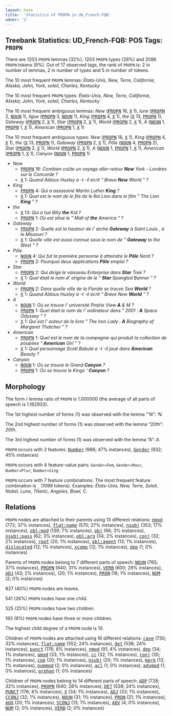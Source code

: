 ```yaml
---
layout: base
title:  'Statistics of PROPN in UD_French-FQB'
udver: '2'
---
```


## Treebank Statistics: UD_French-FQB: POS Tags: `PROPN`

There are 1203 `PROPN` lemmas (32%), 1203 `PROPN` types (28%) and 2086 `PROPN` tokens (9%).
Out of 17 observed tags, the rank of `PROPN` is: 2 in number of lemmas, 2 in number of types and 5 in number of tokens.

The 10 most frequent `PROPN` lemmas: <em>États-Unis, New, Terre, Californie, Alaska, John, York, soleil, Charles, Kentucky</em>

The 10 most frequent `PROPN` types:  <em>États-Unis, New, Terre, Californie, Alaska, John, York, soleil, Charles, Kentucky</em>

The 10 most frequent ambiguous lemmas: <em>New</em> (<tt><a href="fr_fqb-pos-PROPN.html">PROPN</a></tt> 16, <tt><a href="fr_fqb-pos-X.html">X</a></tt> 1), <em>lune</em> (<tt><a href="fr_fqb-pos-PROPN.html">PROPN</a></tt> 2, <tt><a href="fr_fqb-pos-NOUN.html">NOUN</a></tt> 1), <em>ligue</em> (<tt><a href="fr_fqb-pos-PROPN.html">PROPN</a></tt> 3, <tt><a href="fr_fqb-pos-NOUN.html">NOUN</a></tt> 1), <em>King</em> (<tt><a href="fr_fqb-pos-PROPN.html">PROPN</a></tt> 4, <tt><a href="fr_fqb-pos-X.html">X</a></tt> 1), <em>the</em> (<tt><a href="fr_fqb-pos-X.html">X</a></tt> 13, <tt><a href="fr_fqb-pos-PROPN.html">PROPN</a></tt> 1), <em>Gateway</em> (<tt><a href="fr_fqb-pos-PROPN.html">PROPN</a></tt> 2, <tt><a href="fr_fqb-pos-X.html">X</a></tt> 1), <em>Star</em> (<tt><a href="fr_fqb-pos-PROPN.html">PROPN</a></tt> 2, <tt><a href="fr_fqb-pos-X.html">X</a></tt> 1), <em>World</em> (<tt><a href="fr_fqb-pos-PROPN.html">PROPN</a></tt> 2, <tt><a href="fr_fqb-pos-X.html">X</a></tt> 1), <em>A</em> (<tt><a href="fr_fqb-pos-NOUN.html">NOUN</a></tt> 1, <tt><a href="fr_fqb-pos-PROPN.html">PROPN</a></tt> 1, <tt><a href="fr_fqb-pos-X.html">X</a></tt> 1), <em>American</em> (<tt><a href="fr_fqb-pos-PROPN.html">PROPN</a></tt> 1, <tt><a href="fr_fqb-pos-X.html">X</a></tt> 1)

The 10 most frequent ambiguous types:  <em>New</em> (<tt><a href="fr_fqb-pos-PROPN.html">PROPN</a></tt> 16, <tt><a href="fr_fqb-pos-X.html">X</a></tt> 1), <em>King</em> (<tt><a href="fr_fqb-pos-PROPN.html">PROPN</a></tt> 4, <tt><a href="fr_fqb-pos-X.html">X</a></tt> 1), <em>the</em> (<tt><a href="fr_fqb-pos-X.html">X</a></tt> 13, <tt><a href="fr_fqb-pos-PROPN.html">PROPN</a></tt> 1), <em>Gateway</em> (<tt><a href="fr_fqb-pos-PROPN.html">PROPN</a></tt> 2, <tt><a href="fr_fqb-pos-X.html">X</a></tt> 1), <em>Pôle</em> (<tt><a href="fr_fqb-pos-NOUN.html">NOUN</a></tt> 4, <tt><a href="fr_fqb-pos-PROPN.html">PROPN</a></tt> 2), <em>Star</em> (<tt><a href="fr_fqb-pos-PROPN.html">PROPN</a></tt> 2, <tt><a href="fr_fqb-pos-X.html">X</a></tt> 1), <em>World</em> (<tt><a href="fr_fqb-pos-PROPN.html">PROPN</a></tt> 2, <tt><a href="fr_fqb-pos-X.html">X</a></tt> 1), <em>A</em> (<tt><a href="fr_fqb-pos-NOUN.html">NOUN</a></tt> 1, <tt><a href="fr_fqb-pos-PROPN.html">PROPN</a></tt> 1, <tt><a href="fr_fqb-pos-X.html">X</a></tt> 1), <em>American</em> (<tt><a href="fr_fqb-pos-PROPN.html">PROPN</a></tt> 1, <tt><a href="fr_fqb-pos-X.html">X</a></tt> 1), <em>Canyon</em> (<tt><a href="fr_fqb-pos-NOUN.html">NOUN</a></tt> 1, <tt><a href="fr_fqb-pos-PROPN.html">PROPN</a></tt> 1)


* <em>New</em>
  * <tt><a href="fr_fqb-pos-PROPN.html">PROPN</a></tt> 16: <em>Combien coûte un voyage aller-retour <b>New</b> York - Londres sur le Concorde ?</em>
  * <tt><a href="fr_fqb-pos-X.html">X</a></tt> 1: <em>Quand Aldous Huxley a -t -il écrit " Brave <b>New</b> World " ?</em>
* <em>King</em>
  * <tt><a href="fr_fqb-pos-PROPN.html">PROPN</a></tt> 4: <em>Qui a assassiné Martin Luther <b>King</b> ?</em>
  * <tt><a href="fr_fqb-pos-X.html">X</a></tt> 1: <em>Quel est le nom de le fils de le Roi Lion dans le film " The Lion <b>King</b> " ?</em>
* <em>the</em>
  * <tt><a href="fr_fqb-pos-X.html">X</a></tt> 13: <em>Qui a tué Billy <b>the</b> Kid ?</em>
  * <tt><a href="fr_fqb-pos-PROPN.html">PROPN</a></tt> 1: <em>Où est situé le " Mall of <b>the</b> America " ?</em>
* <em>Gateway</em>
  * <tt><a href="fr_fqb-pos-PROPN.html">PROPN</a></tt> 2: <em>Quelle est la hauteur de l' arche <b>Gateway</b> à Saint Louis , à le Missouri ?</em>
  * <tt><a href="fr_fqb-pos-X.html">X</a></tt> 1: <em>Quelle ville est aussi connue sous le nom de " <b>Gateway</b> to the West " ?</em>
* <em>Pôle</em>
  * <tt><a href="fr_fqb-pos-NOUN.html">NOUN</a></tt> 4: <em>Qui fut la première personne à atteindre le <b>Pôle</b> Nord ?</em>
  * <tt><a href="fr_fqb-pos-PROPN.html">PROPN</a></tt> 2: <em>Pourquoi deux applications <b>Pôle</b> emploi ?</em>
* <em>Star</em>
  * <tt><a href="fr_fqb-pos-PROPN.html">PROPN</a></tt> 2: <em>Qui dirige le vaisseau Enterprise dans <b>Star</b> Trek ?</em>
  * <tt><a href="fr_fqb-pos-X.html">X</a></tt> 1: <em>Quel était le nom d' origine de le " <b>Star</b> Spangled Banner " ?</em>
* <em>World</em>
  * <tt><a href="fr_fqb-pos-PROPN.html">PROPN</a></tt> 2: <em>Dans quelle ville de la Floride se trouve Sea <b>World</b> ?</em>
  * <tt><a href="fr_fqb-pos-X.html">X</a></tt> 1: <em>Quand Aldous Huxley a -t -il écrit " Brave New <b>World</b> " ?</em>
* <em>A</em>
  * <tt><a href="fr_fqb-pos-NOUN.html">NOUN</a></tt> 1: <em>Où se trouve l' université Prairie View <b>A</b> & M ?</em>
  * <tt><a href="fr_fqb-pos-PROPN.html">PROPN</a></tt> 1: <em>Quel était le nom de l' ordinateur dans " 2001 : <b>A</b> Space Odyssey " ?</em>
  * <tt><a href="fr_fqb-pos-X.html">X</a></tt> 1: <em>Qui est l' auteur de le livre " The Iron Lady : <b>A</b> Biography of Margaret Thatcher " ?</em>
* <em>American</em>
  * <tt><a href="fr_fqb-pos-PROPN.html">PROPN</a></tt> 1: <em>Quel est le nom de la compagnie qui produit la collection de poupées " <b>American</b> Girl " ?</em>
  * <tt><a href="fr_fqb-pos-X.html">X</a></tt> 1: <em>Quel personnage Scott Bakula a -t -il joué dans <b>American</b> Beauty ?</em>
* <em>Canyon</em>
  * <tt><a href="fr_fqb-pos-NOUN.html">NOUN</a></tt> 1: <em>Où se trouve le Grand <b>Canyon</b> ?</em>
  * <tt><a href="fr_fqb-pos-PROPN.html">PROPN</a></tt> 1: <em>Où se trouve le Kings ' <b>Canyon</b> ?</em>

## Morphology

The form / lemma ratio of `PROPN` is 1.000000 (the average of all parts of speech is 1.162933).

The 1st highest number of forms (1) was observed with the lemma “'N”: <em>'N</em>.

The 2nd highest number of forms (1) was observed with the lemma “20th”: <em>20th</em>.

The 3rd highest number of forms (1) was observed with the lemma “A”: <em>A</em>.

`PROPN` occurs with 2 features: <tt><a href="fr_fqb-feat-Number.html">Number</a></tt> (986; 47% instances), <tt><a href="fr_fqb-feat-Gender.html">Gender</a></tt> (932; 45% instances)

`PROPN` occurs with 4 feature-value pairs: `Gender=Fem`, `Gender=Masc`, `Number=Plur`, `Number=Sing`

`PROPN` occurs with 7 feature combinations.
The most frequent feature combination is `_` (1099 tokens).
Examples: <em>États-Unis, New, Terre, Soleil, Nobel, Lune, Titanic, Angeles, Bowl, C.</em>


## Relations

`PROPN` nodes are attached to their parents using 13 different relations: <tt><a href="fr_fqb-dep-nmod.html">nmod</a></tt> (772; 37% instances), <tt><a href="fr_fqb-dep-flat-name.html">flat:name</a></tt> (570; 27% instances), <tt><a href="fr_fqb-dep-nsubj.html">nsubj</a></tt> (353; 17% instances), <tt><a href="fr_fqb-dep-obl-mod.html">obl:mod</a></tt> (139; 7% instances), <tt><a href="fr_fqb-dep-obj.html">obj</a></tt> (66; 3% instances), <tt><a href="fr_fqb-dep-nsubj-pass.html">nsubj:pass</a></tt> (62; 3% instances), <tt><a href="fr_fqb-dep-obl-arg.html">obl:arg</a></tt> (34; 2% instances), <tt><a href="fr_fqb-dep-conj.html">conj</a></tt> (32; 2% instances), <tt><a href="fr_fqb-dep-root.html">root</a></tt> (20; 1% instances), <tt><a href="fr_fqb-dep-obl-agent.html">obl:agent</a></tt> (13; 1% instances), <tt><a href="fr_fqb-dep-dislocated.html">dislocated</a></tt> (12; 1% instances), <tt><a href="fr_fqb-dep-xcomp.html">xcomp</a></tt> (12; 1% instances), <tt><a href="fr_fqb-dep-dep.html">dep</a></tt> (1; 0% instances)

Parents of `PROPN` nodes belong to 7 different parts of speech: <tt><a href="fr_fqb-pos-NOUN.html">NOUN</a></tt> (765; 37% instances), <tt><a href="fr_fqb-pos-PROPN.html">PROPN</a></tt> (640; 31% instances), <tt><a href="fr_fqb-pos-VERB.html">VERB</a></tt> (600; 29% instances), <tt><a href="fr_fqb-pos-ADJ.html">ADJ</a></tt> (43; 2% instances),  (20; 1% instances), <tt><a href="fr_fqb-pos-PRON.html">PRON</a></tt> (16; 1% instances), <tt><a href="fr_fqb-pos-NUM.html">NUM</a></tt> (2; 0% instances)

827 (40%) `PROPN` nodes are leaves.

541 (26%) `PROPN` nodes have one child.

525 (25%) `PROPN` nodes have two children.

193 (9%) `PROPN` nodes have three or more children.

The highest child degree of a `PROPN` node is 10.

Children of `PROPN` nodes are attached using 16 different relations: <tt><a href="fr_fqb-dep-case.html">case</a></tt> (730; 32% instances), <tt><a href="fr_fqb-dep-flat-name.html">flat:name</a></tt> (552; 24% instances), <tt><a href="fr_fqb-dep-det.html">det</a></tt> (538; 24% instances), <tt><a href="fr_fqb-dep-punct.html">punct</a></tt> (176; 8% instances), <tt><a href="fr_fqb-dep-nmod.html">nmod</a></tt> (91; 4% instances), <tt><a href="fr_fqb-dep-dep.html">dep</a></tt> (34; 1% instances), <tt><a href="fr_fqb-dep-amod.html">amod</a></tt> (33; 1% instances), <tt><a href="fr_fqb-dep-cc.html">cc</a></tt> (32; 1% instances), <tt><a href="fr_fqb-dep-conj.html">conj</a></tt> (30; 1% instances), <tt><a href="fr_fqb-dep-cop.html">cop</a></tt> (20; 1% instances), <tt><a href="fr_fqb-dep-nsubj.html">nsubj</a></tt> (20; 1% instances), <tt><a href="fr_fqb-dep-mark.html">mark</a></tt> (13; 1% instances), <tt><a href="fr_fqb-dep-nummod.html">nummod</a></tt> (2; 0% instances), <tt><a href="fr_fqb-dep-acl.html">acl</a></tt> (1; 0% instances), <tt><a href="fr_fqb-dep-advmod.html">advmod</a></tt> (1; 0% instances), <tt><a href="fr_fqb-dep-orphan.html">orphan</a></tt> (1; 0% instances)

Children of `PROPN` nodes belong to 14 different parts of speech: <tt><a href="fr_fqb-pos-ADP.html">ADP</a></tt> (728; 32% instances), <tt><a href="fr_fqb-pos-PROPN.html">PROPN</a></tt> (640; 28% instances), <tt><a href="fr_fqb-pos-DET.html">DET</a></tt> (538; 24% instances), <tt><a href="fr_fqb-pos-PUNCT.html">PUNCT</a></tt> (176; 8% instances), <tt><a href="fr_fqb-pos-X.html">X</a></tt> (34; 1% instances), <tt><a href="fr_fqb-pos-ADJ.html">ADJ</a></tt> (33; 1% instances), <tt><a href="fr_fqb-pos-CCONJ.html">CCONJ</a></tt> (32; 1% instances), <tt><a href="fr_fqb-pos-NOUN.html">NOUN</a></tt> (31; 1% instances), <tt><a href="fr_fqb-pos-PRON.html">PRON</a></tt> (21; 1% instances), <tt><a href="fr_fqb-pos-AUX.html">AUX</a></tt> (20; 1% instances), <tt><a href="fr_fqb-pos-SCONJ.html">SCONJ</a></tt> (13; 1% instances), <tt><a href="fr_fqb-pos-ADV.html">ADV</a></tt> (4; 0% instances), <tt><a href="fr_fqb-pos-NUM.html">NUM</a></tt> (2; 0% instances), <tt><a href="fr_fqb-pos-VERB.html">VERB</a></tt> (2; 0% instances)

